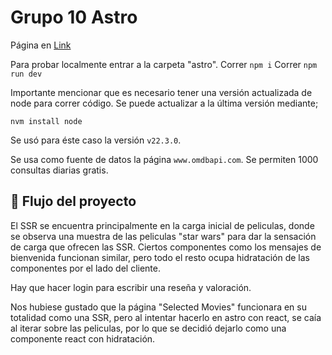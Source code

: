 # Grupo 10 Astro

Página en [Link](https://astro-59f6f.web.app/)

Para probar localmente entrar a la carpeta "astro". 
Correr `npm i`
Correr `npm run dev`

Importante mencionar que es necesario tener una versión actualizada de node para correr código. Se puede actualizar a la última versión mediante;
```
nvm install node
```

Se usó para éste caso la versión `v22.3.0`.

Se usa como fuente de datos la página `www.omdbapi.com`. Se permiten 1000 consultas diarias gratis.


## 🚀 Flujo del proyecto


El SSR se encuentra principalmente en la carga inicial de peliculas, donde se observa una muestra de las peliculas "star wars" para dar la sensación de carga que ofrecen las SSR. Ciertos componentes como los mensajes de bienvenida funcionan similar, pero todo el resto ocupa hidratación de las componentes por el lado del cliente. 

Hay que hacer login para escribir una reseña y valoración.

Nos hubiese gustado que la página "Selected Movies" funcionara en su totalidad como una SSR, pero al intentar hacerlo en astro con react, se caía al iterar sobre las peliculas, por lo que se decidió dejarlo como una componente react con hidratación.